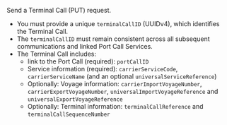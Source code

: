 Send a Terminal Call (PUT) request.

* You must provide a unique `terminalCallID` (UUIDv4), which identifies the Terminal Call.
* The `terminalCallID` must remain consistent across all subsequent communications and linked Port Call Services.
* The Terminal Call includes:
  * link to the Port Call (required): `portCallID`
  * Service information (required): `carrierServiceCode`, `carrierServiceName` (and an optional
    `universalServiceReference`)
  * Optionally: Voyage information: `carrierImportVoyageNumber`, `carrierExportVoyageNumber`,
    `universalImportVoyageReference` and `universalExportVoyageReference`
  * Optionally: Terminal information: `terminalCallReference` and `terminalCallSequenceNumber`
